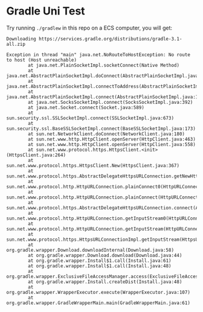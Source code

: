 # Gradle Uni Test

Try running `./gradlew` in this repo on a ECS computer, you will get:

    Downloading https://services.gradle.org/distributions/gradle-3.1-all.zip

    Exception in thread "main" java.net.NoRouteToHostException: No route to host (Host unreachable)
            at java.net.PlainSocketImpl.socketConnect(Native Method)
            at java.net.AbstractPlainSocketImpl.doConnect(AbstractPlainSocketImpl.java:350)
            at java.net.AbstractPlainSocketImpl.connectToAddress(AbstractPlainSocketImpl.java:206)
            at java.net.AbstractPlainSocketImpl.connect(AbstractPlainSocketImpl.java:188)
            at java.net.SocksSocketImpl.connect(SocksSocketImpl.java:392)
            at java.net.Socket.connect(Socket.java:589)
            at sun.security.ssl.SSLSocketImpl.connect(SSLSocketImpl.java:673)
            at sun.security.ssl.BaseSSLSocketImpl.connect(BaseSSLSocketImpl.java:173)
            at sun.net.NetworkClient.doConnect(NetworkClient.java:180)
            at sun.net.www.http.HttpClient.openServer(HttpClient.java:463)
            at sun.net.www.http.HttpClient.openServer(HttpClient.java:558)
            at sun.net.www.protocol.https.HttpsClient.<init>(HttpsClient.java:264)
            at sun.net.www.protocol.https.HttpsClient.New(HttpsClient.java:367)
            at sun.net.www.protocol.https.AbstractDelegateHttpsURLConnection.getNewHttpClient(AbstractDelegateHttpsURLConnection.java:191)
            at sun.net.www.protocol.http.HttpURLConnection.plainConnect0(HttpURLConnection.java:1138)
            at sun.net.www.protocol.http.HttpURLConnection.plainConnect(HttpURLConnection.java:1032)
            at sun.net.www.protocol.https.AbstractDelegateHttpsURLConnection.connect(AbstractDelegateHttpsURLConnection.java:177)
            at sun.net.www.protocol.http.HttpURLConnection.getInputStream0(HttpURLConnection.java:1546)
            at sun.net.www.protocol.http.HttpURLConnection.getInputStream(HttpURLConnection.java:1474)
            at sun.net.www.protocol.https.HttpsURLConnectionImpl.getInputStream(HttpsURLConnectionImpl.java:254)
            at org.gradle.wrapper.Download.downloadInternal(Download.java:58)
            at org.gradle.wrapper.Download.download(Download.java:44)
            at org.gradle.wrapper.Install$1.call(Install.java:61)
            at org.gradle.wrapper.Install$1.call(Install.java:48)
            at org.gradle.wrapper.ExclusiveFileAccessManager.access(ExclusiveFileAccessManager.java:69)
            at org.gradle.wrapper.Install.createDist(Install.java:48)
            at org.gradle.wrapper.WrapperExecutor.execute(WrapperExecutor.java:107)
            at org.gradle.wrapper.GradleWrapperMain.main(GradleWrapperMain.java:61)
